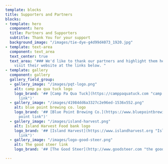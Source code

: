 ```yaml
---
template: blocks
title: Supporters and Partners
blocks:
- template: hero
  component: hero
  title: Partners and Supporters
  subtitle: Thank You for your support
  background_image: "/images/tie-dye-g4d99d4073_1920.jpg"
- template: text-area
  component: text_area
  text_center: true
  text_area: "### We'd like to thank our partners and highlight them here. You can
    visit their website at the links below. "
- template: gallery
  component: gallery
  gallery_field_group:
  - gallery_image: "/images/pqt-logo.png"
    alt: camp pa qua tuck logo
    logo_brand: '## [Camp Pa Qua Tuck](https://camppaquatuck.com "camp pa qua tuck
      link")'
  - gallery_image: "/images/41984dd6a3327c2e96ed-1536x552.png"
    alt: blue point brewing co. logo
    logo_brand: '## [Blue Point Brewing Co.](https://www.bluepointbrewing.com "blue
      point link")'
  - gallery_image: "/images/island-harvest.png"
    alt: Island Harvest Food bank logo
    logo_brand: '## [Island Harvest](https://www.islandharvest.org "Island Harvest
      link")'
  - gallery_image: "/images/logo-good-steer.png"
    alt: The good steer link
    logo_brand: '## [The Good Steer](http://www.goodsteer.com "the good steer link")'

---
```

